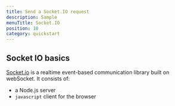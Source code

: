 ```yaml
---
title: Send a Socket.IO request
description: Sample
menuTitle: Socket.IO
position: 10
category: quickstart
---
```


## Socket IO basics
[Socket.io]("https://socket.io/") is a realtime event-based communication library built on webSocket.
It consists of:
- a Node.js server
-  `javascript` client for the browser

